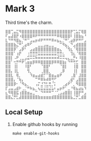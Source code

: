 # Mark 3
Third time's the charm.

```
⣿⣿⢉⣤⣍⠻⣿⣿⣿⣿⣿⣿⣿⣿⣿⣿⣿⣿⣿⣿⣿⣿⣿⣿⡟⢉⣥⡍⢿⣿
⠏⣤⣼⣿⡟⠰⣿⣿⣿⣿⠿⠟⠛⠛⠛⠛⠛⠛⠛⠿⢿⣿⣿⣿⠇⢸⣿⣷⣦⠘
⣇⠙⠛⠻⣿⣦⡈⠛⠉⣠⣤⡶⠾⠟⠛⠛⠛⠿⠶⣦⣄⡈⠛⢁⣴⡿⠟⠛⠋⣠
⣿⣿⣿⣷⣌⠛⢁⣴⠿⠋⠀⠀⣀⣀⣠⣤⣀⣀⠀⠀⠉⠻⣦⡀⠙⣠⣾⣿⣿⣿
⣿⣿⣿⡿⠁⣠⡿⠃⠀⣠⣴⣿⣿⣿⣿⣿⣿⣿⣿⣶⣄⠀⠈⢻⣆⠈⢿⣿⣿⣿
⣿⣿⣿⠁⢰⡟⠀⠀⢐⣛⣛⣛⣭⣭⣭⣭⣭⣭⣭⣛⣛⣂⠀⠀⢹⣆⠈⢿⣿⣿
⣿⣿⡇⠠⠟⢀⣀⣠⣭⠭⠭⠷⠶⠶⠶⠶⠶⠶⠶⠾⠭⠭⢤⣄⣀⡛⠆⠸⣿⣿
⣿⣿⠁⢒⡛⠛⠟⢡⣶⣶⡿⠿⠿⣿⣿⣿⣿⡿⠿⠿⣿⣷⡆⠙⠛⢛⣋⠀⣿⣿
⣿⣿⠀⢸⡇⠀⠀⠸⣿⠃⠀⠀⠀⠈⣿⣿⠃⠀⠀⠀⠈⣿⡇⠀⠀⢸⣿⠀⣿⣿
⣿⣿⡄⢸⣇⠀⠀⠀⢻⡀⠀⠀⠀⢀⣿⣿⡀⠀⠀⠀⢀⡿⠀⠀⠀⢸⡇⠀⣿⣿
⣿⣿⣇⠀⢿⡀⠀⠀⠀⠹⣶⣤⣴⣾⡋⠉⣿⣶⣤⣶⠟⠀⠀⠀⢀⣿⠁⣸⣿⣿
⣿⣿⣿⡄⠈⢷⡄⠀⠀⠀⠀⠉⠛⠿⠷⠾⠿⢛⠋⠀⠀⠀⠀⢀⣾⠃⣠⣿⣿⣿
⣿⣿⣿⡿⠂⠈⠻⣦⡀⠀⠀⢠⡍⣘⢙⣃⣛⡈⡅⠀⠀⢀⣴⠟⠁⡀⠻⣿⣿⣿
⡏⣠⣤⣠⣾⠗⢀⡈⠛⠷⣦⡀⢦⣭⣬⣭⣬⣥⠆⣤⡶⠟⠁⣀⠘⢿⣦⣴⣦⠹
⣆⠻⢿⣿⣯⢰⣿⣿⣶⣤⣀⠉⠀⠙⠛⠛⠛⠉⠈⢁⣠⣴⣿⣿⡇⢸⣿⡟⠛⣠
⣿⣿⣌⡛⣃⣼⣿⣿⣿⣿⣿⣿⣷⣶⣶⣶⣶⣾⣿⣿⣿⣿⣿⣿⣧⣈⡛⣁⣾⣿
```

## Local Setup
1. Enable github hooks by running
    ```
    make enable-git-hooks
    ```